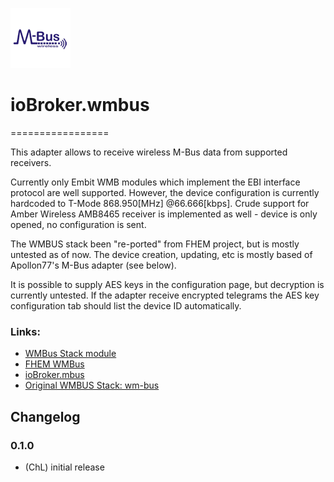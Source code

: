 ![Logo](admin/wmbus.png)
# ioBroker.wmbus
=================

This adapter allows to receive wireless M-Bus data from supported receivers.

Currently only Embit WMB modules which implement the EBI interface protocol are well supported. However, the device configuration is currently hardcoded to T-Mode 868.950[MHz] @66.666[kbps]. Crude support for Amber Wireless AMB8465 receiver is implemented as well - device is only opened, no configuration is sent.

The WMBUS stack been "re-ported" from FHEM project, but is mostly untested as of now. The device creation, updating, etc is mostly based of Apollon77's M-Bus adapter (see below).

It is possible to supply AES keys in the configuration page, but decryption is currently untested. If the adapter receive encrypted telegrams the AES key configuration tab should list the device ID automatically.

### Links:
* [WMBus Stack module](https://github.com/mhop/fhem-mirror/blob/master/fhem/FHEM/WMBus.pm)
* [FHEM WMBus](https://github.com/mhop/fhem-mirror/blob/master/fhem/FHEM/36_WMBUS.pm)
* [ioBroker.mbus](https://github.com/Apollon77/ioBroker.mbus)
* [Original WMBUS Stack: wm-bus](https://github.com/soef/wm-bus)

## Changelog

### 0.1.0
* (ChL) initial release

